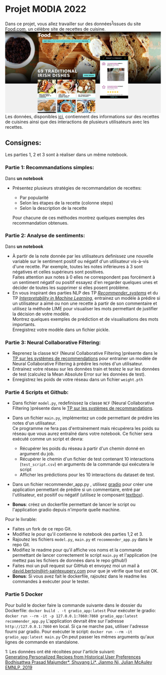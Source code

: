 # Projet MODIA 2022

Dans ce projet, vous allez travailler sur des données<sup>[1](#myfootnote1)</sup>issues du site [Food.com](https://www.food.com/), un célèbre site de recettes de cuisine.   
![](img/food.png)
Les données, disponibles [ici](https://drive.google.com/drive/folders/18JyoxTIrIH2s2wG6HtxGiKsdFtGSfUWm?usp=sharing), contiennent des informations sur des recettes de cuisines ainsi que des interactions de plusieurs utilisateurs avec les recettes.   

## Consignes:
Les parties 1, 2 et 3 sont à réaliser dans un même notebook.
### Partie 1: Recommandations simples:
Dans __un notebook__
*   Présentez plusieurs stratégies de recommandation  de recettes:
    *   Par popularité
    *   Selon les étapes de la recette (colonne steps)
    *   Selon la description de la recette 

    Pour chacune de ces méthodes montrez quelques exemples des recommandation  obtenues.

### Partie 2: Analyse de sentiments:
Dans __un notebook__
*   À partir de la note donnée par les utilisateurs definissez une nouvelle variable sur le sentiment positif ou négatif d'un utilisateur vis-à-vis d'une recette.
Par exemple, toutes les notes inférieures à 3 sont négatives et celles supérieurs sont positives.  
Faites attention aux notes à 0 elles ne correspondent pas forcément à un sentiment négatif ou positif essayez d'en regarder quelques unes et décider de toutes les supprimer si elles posent problème.
* En vous inspirant des parties NLP des TP [_Recommender_systems_](https://colab.research.google.com/github/DavidBert/N7-techno-IA/blob/master/code/recommender_systems/INSA_Reco_solution.ipynb#scrollTo=CSWUNjSB5oo-) et du TP [_Interpretability in Machine Learning_](https://colab.research.google.com/github/wikistat/AI-Frameworks/blob/website/code/interpretability/TP_interpretability_solution.ipynb), entrainez un modèle à prédire si un utilisateur a aimé ou non une recette à partir de son commentaire et utilisez la méthode LIME pour visualiser les mots permettant de justifier la décision de votre modèle.  
Montrez quelques exemples de prédiction et de visualisations des mots importants.  
Enregistrez votre modèle dans un fichier pickle.


### Partie 3: Neural Collaborative Filtering:
* Reprenez la classe ```NCF``` (Neural Collaborative Filtering )présente dans le [TP sur les systèmes de recommendations](https://colab.research.google.com/github/wikistat/AI-Frameworks/blob/website/code/recommender_systems/INSA_Reco_solution.ipynb) pour entrainer un modèle de Neural Collaborative Filtering à prédire les notes d'un utilisateur.
* Entrainez votre réseau sur les données train et testez le sur les données de test (calculez la Mean Absolute Error sur les données de test).
* Enregistrez les poids de votre réseau dans un fichier ```weight.pth```


### Partie 4 Scripts et Github:
*   Dans fichier ```model.py```, redefinissez la classe ```NCF``` (Neural Collaborative Filtering )présente dans le [TP sur les systèmes de recommandations](https://colab.research.google.com/github/wikistat/AI-Frameworks/blob/website/code/recommender_systems/INSA_Reco_solution.ipynb).
* Dans un fichier ```main.py```, implémentez un code permettant de prédire les notes d'un utilisateur.  
Ce programme ne fera pas d'entrainement mais récupérera les poids su réseau que vous aurez entraîné dans votre notebook.
Ce fichier sera exécuté comme un script et devra:
    * Récupérer les poids du réseau à partir d'un chemin donné en argument du job.
    * Récupérer le chemin d'un fichier de test contenant 10 interactions (```test_script.csv```) en arguments de la commande qui exécutera le script 
    *   Afficher les prédictions pour les 10 interactions du dataset de test.  

* Dans un fichier recommender_app.py , utilisez [gradio](https://gradio.app/) pour créer une application permettant de prédire si un commentaire, entré par l'utilisateur, est positif ou négatif (utilisez le composant [textbox](https://gradio.app/docs/#textbox)).

*   __Bonus__: créez un dockerfile permettant de lancer le script ou l'application gradio depuis n'importe quelle machine.

Pour le livrable:

*   Faites un fork de ce repo Git.
*   Modifiez le pour qu'il contienne le notebook des parties 1,2 et 3.
*   Rajoutez les fichiers ```model.py```, ```main.py``` et ```recommender_app.py``` dans le repo Git.	
*   Modifiez le readme pour qu'il affiche vos noms et la commande permettant de lancer correctement le script ```main.py``` et l'application (ne mettez pas les fichiers de données dans le repo github!)
* Faites moi un pull request sur GitHub et envoyez moi un mail à david.bertoin@irt-saintexupery.com pour que je vérifie que tout est OK.
* __Bonus__: Si vous avez fait le dockerfile, rajoutez dans le readme les commandes à exécuter pour le tester.

### Partie 5 Docker
Pour build le docker faire la commande suivante dans le dossier du Dockerfile:
`docker build . -t gradio_app:latest`
Pour exécuter le gradio:
`docker run --rm -it -p 127.0.0.1:7860:7860 gradio_app:latest recommender_app.py`
L'application devrait être sur l'adresse `http://127.0.0.1:7860` en local. Si ça ne marche pas, utiliser l'adresse fourni par gradio.
Pour exécuter le script:
`docker run --rm -it gradio_app:latest main.py`
On peut passer les mêmes arguments qu'aux lignes de commande en standalone.

<a name="myfootnote1">1</a>: Les données ont été récoltées  pour l'article suivant:  
 [Generating Personalized Recipes from Historical User Preferences
Bodhisattwa Prasad Majumder*, Shuyang Li*, Jianmo Ni, Julian McAuley
EMNLP, 2019](https://www.aclweb.org/anthology/D19-1613/)